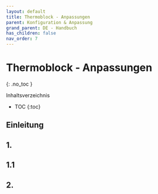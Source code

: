 ```yaml
---
layout: default
title: Thermoblock - Anpassungen
parent: Konfiguration & Anpassung
grand_parent: DE - Handbuch
has_children: false
nav_order: 7
---
```


# Thermoblock - Anpassungen
{: .no_toc }

Inhaltsverzeichnis

* TOC
{:toc}

## Einleitung

## 1. 

## 1.1

## 2.
